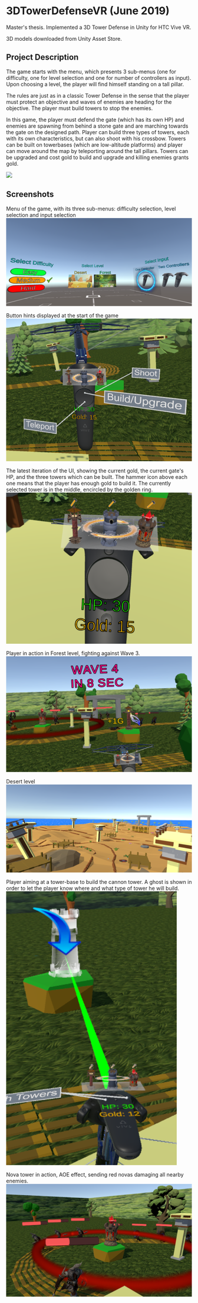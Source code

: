 # 3DTowerDefenseVR (June 2019)
Master's thesis. Implemented a 3D Tower Defense in Unity for HTC Vive VR.

3D models downloaded from Unity Asset Store.

## Project Description

The game starts with the menu, which presents 3 sub-menus (one for difficulty, one for level selection and one for number of controllers as input). Upon choosing a level, the player will find himself standing on a tall pillar.

The rules are just as in a classic Tower Defense in the sense that the player must protect an objective and waves of enemies are heading for the objective. The player must build towers to stop the enemies.

In this game, the player must defend the gate (which has its own HP) and enemies are spawning from behind a stone gate and are marching towards the gate on the designed path. Player can build three types of towers, each with its own characteristics, but can also shoot with his crossbow. Towers can be built on towerbases (which are low-altitude platforms) and player can move around the map by teleporting around the tall pillars. Towers can be upgraded and cost gold to build and upgrade and killing enemies grants gold.

![](3dtdvr.gif)

## Screenshots

Menu of the game, with its three sub-menus: difficulty selection, level selection and input selection
![](Screenshots/menu.png)

Button hints displayed at the start of the game
![](Screenshots/buttonhints.png)

The latest iteration of the UI, showing the current gold, the current gate's HP, and the three towers which can be built. The hammer icon above each one means that the player has enough gold to build it. The currently selected tower is in the middle, encircled by the golden ring.
![](Screenshots/ui.png)

Player in action in Forest level, fighting against Wave 3.
![](Screenshots/forest.png)

Desert level
![](Screenshots/desert.png)

Player aiming at a tower-base to build the cannon tower. A ghost is shown in order to let the player know where and what type of tower he will build.
![](Screenshots/build.png)

Nova tower in action, AOE effect, sending red novas damaging all nearby enemies.
![](Screenshots/nova.png)
